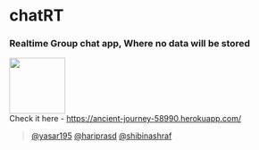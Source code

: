 # chatRT
### Realtime Group chat app, Where no data will be stored <br>

<img src="https://loading.io/mod/spinner/atom/index.svg" width="100" height="100" /><br>
Check it here - https://ancient-journey-58990.herokuapp.com/

> [@yasar195](https://github.com/yasar195)
> [@hariprasd](https://github.com/hariprasd) 
> [@shibinashraf](https://github.com/shibinashraf) 

